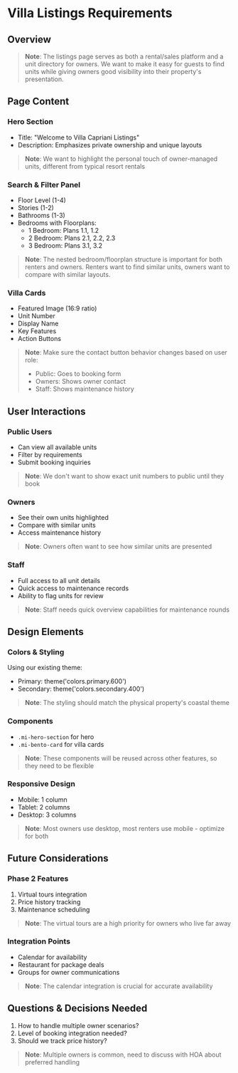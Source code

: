 # Villa Listings Requirements

## Overview
> **Note**: The listings page serves as both a rental/sales platform and a unit directory for owners. We want to make it easy for guests to find units while giving owners good visibility into their property's presentation.

## Page Content

### Hero Section
- Title: "Welcome to Villa Capriani Listings"
- Description: Emphasizes private ownership and unique layouts
> **Note**: We want to highlight the personal touch of owner-managed units, different from typical resort rentals

### Search & Filter Panel
- Floor Level (1-4)
- Stories (1-2)
- Bathrooms (1-3)
- Bedrooms with Floorplans:
  * 1 Bedroom: Plans 1.1, 1.2
  * 2 Bedroom: Plans 2.1, 2.2, 2.3
  * 3 Bedroom: Plans 3.1, 3.2
> **Note**: The nested bedroom/floorplan structure is important for both renters and owners. Renters want to find similar units, owners want to compare with similar layouts.

### Villa Cards
- Featured Image (16:9 ratio)
- Unit Number
- Display Name
- Key Features
- Action Buttons
> **Note**: Make sure the contact button behavior changes based on user role:
> - Public: Goes to booking form
> - Owners: Shows owner contact
> - Staff: Shows maintenance history

## User Interactions

### Public Users
- Can view all available units
- Filter by requirements
- Submit booking inquiries
> **Note**: We don't want to show exact unit numbers to public until they book

### Owners
- See their own units highlighted
- Compare with similar units
- Access maintenance history
> **Note**: Owners often want to see how similar units are presented

### Staff
- Full access to all unit details
- Quick access to maintenance records
- Ability to flag units for review
> **Note**: Staff needs quick overview capabilities for maintenance rounds

## Design Elements

### Colors & Styling
Using our existing theme:
- Primary: theme('colors.primary.600')
- Secondary: theme('colors.secondary.400')
> **Note**: The styling should match the physical property's coastal theme

### Components
- `.mi-hero-section` for hero
- `.mi-bento-card` for villa cards
> **Note**: These components will be reused across other features, so they need to be flexible

### Responsive Design
- Mobile: 1 column
- Tablet: 2 columns
- Desktop: 3 columns
> **Note**: Most owners use desktop, most renters use mobile - optimize for both

## Future Considerations

### Phase 2 Features
1. Virtual tours integration
2. Price history tracking
3. Maintenance scheduling
> **Note**: The virtual tours are a high priority for owners who live far away

### Integration Points
- Calendar for availability
- Restaurant for package deals
- Groups for owner communications
> **Note**: The calendar integration is crucial for accurate availability

## Questions & Decisions Needed
1. How to handle multiple owner scenarios?
2. Level of booking integration needed?
3. Should we track price history?
> **Note**: Multiple owners is common, need to discuss with HOA about preferred handling
